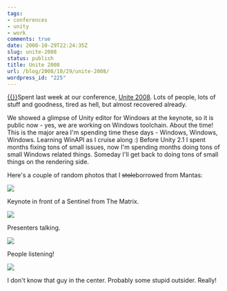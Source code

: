 ```yaml
---
tags:
- conferences
- unity
- work
comments: true
date: 2008-10-29T22:24:35Z
slug: unite-2008
status: publish
title: Unite 2008
url: /blog/2008/10/29/unite-2008/
wordpress_id: "225"
---
```


[{{<imgright src="http://aras-p.info/blog/wp-content/uploads/2008/10/unitea-150x150.jpg">}}](http://aras-p.info/blog/wp-content/uploads/2008/10/unitea.jpg)Spent last week at our conference, [Unite 2008](http://unity3d.com/unite/). Lots of people, lots of stuff and goodness, tired as hell, but almost recovered already.

We showed a glimpse of Unity editor for Windows at the keynote, so it is public now - yes, we are working on Windows toolchain. About the time! This is the major area I'm spending time these days - Windows, Windows, Windows. Learning WinAPI as I cruise along :) Before Unity 2.1 I spent months fixing tons of small issues, now I'm spending months doing tons of small Windows related things. Someday I'll get back to doing tons of small things on the rendering side.

Here's a couple of random photos that I <del>stole</del>borrowed from Mantas:

[![](http://aras-p.info/blog/wp-content/uploads/2008/10/unitec-300x199.jpg)](http://aras-p.info/blog/wp-content/uploads/2008/10/unitec.jpg)

Keynote in front of a Sentinel from The Matrix.

[![](http://aras-p.info/blog/wp-content/uploads/2008/10/united-300x199.jpg)](http://aras-p.info/blog/wp-content/uploads/2008/10/united.jpg)

Presenters talking.

[![](http://aras-p.info/blog/wp-content/uploads/2008/10/unitee-300x199.jpg)](http://aras-p.info/blog/wp-content/uploads/2008/10/unitee.jpg)

People listening!

[![](http://aras-p.info/blog/wp-content/uploads/2008/10/uniteb-300x199.jpg)](http://aras-p.info/blog/wp-content/uploads/2008/10/uniteb.jpg)

I don't know that guy in the center. Probably some stupid outsider. Really!
